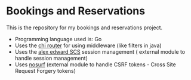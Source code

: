 # Bookings and Reservations

This is the repository for my bookings and reservations project.

- Programming language used is: Go
- Uses the [chi router](https://github.com/go-chi/chi/v5) for using middleware (like filters in java)
- Uses the [alex edward SCS](https://github.com/alexedwards/scs/v2) session management ( external module to handle session management)
- Uses [nosurf](https://github.com/justinas/nosurf) (external module to handle CSRF tokens - Cross Site Request Forgery tokens)